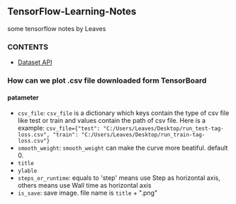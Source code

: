 ## TensorFlow-Learning-Notes
some tensorflow notes by Leaves

### CONTENTS
- [Dataset API](https://github.com/LeavesLei/TensorFlow-Learning-Notes/blob/master/TensorFlow%20Dataset%20API.md)

### How can we plot .csv file downloaded form TensorBoard
[]()
#### patameter
- `csv_file`: `csv_file` is a dictionary which keys contain the type of csv file like test or train and values contain the path of csv file. Here is a example: `csv_file={"test": "C:/Users/Leaves/Desktop/run_test-tag-loss.csv", "train": "C:/Users/Leaves/Desktop/run_train-tag-loss.csv"}`
- `smooth_weight`: `smooth_weight` can make the curve more beatiful. default 0.
- `title`
- `ylable`
- `steps_or_runtime`: equals to 'step' means use Step as horizontal axis, others means use Wall time as horizontal axis
- `is_save`: save image. file name is `title` + ".png"
